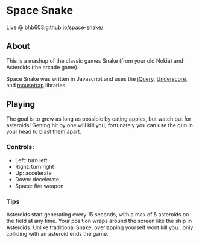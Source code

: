 # Space Snake

Live @ [bhb603.github.io/space-snake/](http://bhb603.github.io/space-snake/)

## About

This is a mashup of the classic games Snake (from your old Nokia) and Asteroids (the arcade game).

Space Snake was written in Javascript and uses the [jQuery](http://jquery.com/), [Underscore](http://underscorejs.org/), and [mousetrap](http://craig.is/killing/mice) libraries.

## Playing

The goal is to grow as long as possible 
by eating apples, but watch out for asteroids! Getting hit by one will kill you; 
fortunately you can use the gun in your head to blast them apart.

### Controls: 
* Left: turn left
* Right: turn right
* Up: accelerate
* Down: decelerate
* Space: fire weapon

### Tips

Asteroids start generating every 15 seconds, with a max of 5 asteroids on the field at any time.
Your position wraps around the screen like the ship in Asteroids.
Unlike traditional Snake, overlapping yourself wont kill you...only colliding with an asteroid ends the game.


